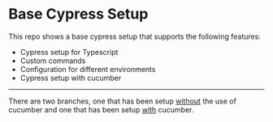 # Base Cypress Setup

This repo shows a base cypress setup that supports the following features:

* Cypress setup for Typescript
* Custom commands
* Configuration for different environments
* Cypress setup with cucumber

---

There are two branches, one that has been setup [without](https://github.com/Full-Stack-HQ/base-cypress-setup/tree/no-cucumber) the use of cucumber and one that has been setup [with]() cucumber.